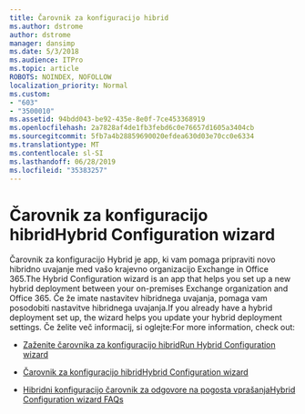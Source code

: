 ```yaml
---
title: Čarovnik za konfiguracijo hibrid
ms.author: dstrome
author: dstrome
manager: dansimp
ms.date: 5/3/2018
ms.audience: ITPro
ms.topic: article
ROBOTS: NOINDEX, NOFOLLOW
localization_priority: Normal
ms.custom:
- "603"
- "3500010"
ms.assetid: 94bdd043-be92-435e-8e0f-7ce453368919
ms.openlocfilehash: 2a7828af4de1fb3febd6c0e76657d1605a3404cb
ms.sourcegitcommit: 5fb7a4b28859690020efdea630d03e70cc0e6334
ms.translationtype: MT
ms.contentlocale: sl-SI
ms.lasthandoff: 06/28/2019
ms.locfileid: "35383257"
---
```

# <a name="hybrid-configuration-wizard"></a><span data-ttu-id="0f9a5-102">Čarovnik za konfiguracijo hibrid</span><span class="sxs-lookup"><span data-stu-id="0f9a5-102">Hybrid Configuration wizard</span></span>

<span data-ttu-id="0f9a5-103">Čarovnik za konfiguracijo Hybrid je app, ki vam pomaga pripraviti novo hibridno uvajanje med vašo krajevno organizacijo Exchange in Office 365.</span><span class="sxs-lookup"><span data-stu-id="0f9a5-103">The Hybrid Configuration wizard is an app that helps you set up a new hybrid deployment between your on-premises Exchange organization and Office 365.</span></span> <span data-ttu-id="0f9a5-104">Če že imate nastavitev hibridnega uvajanja, pomaga vam posodobiti nastavitve hibridnega uvajanja.</span><span class="sxs-lookup"><span data-stu-id="0f9a5-104">If you already have a hybrid deployment set up, the wizard helps you update your hybrid deployment settings.</span></span> <span data-ttu-id="0f9a5-105">Če želite več informacij, si oglejte:</span><span class="sxs-lookup"><span data-stu-id="0f9a5-105">For more information, check out:</span></span>
  
- [<span data-ttu-id="0f9a5-106">Zaženite čarovnika za konfiguracijo hibrid</span><span class="sxs-lookup"><span data-stu-id="0f9a5-106">Run Hybrid Configuration wizard</span></span>](https://technet.microsoft.com/library/mt595788%28v=exchg.150%29.aspx)

- [<span data-ttu-id="0f9a5-107">Čarovnik za konfiguracijo hibrid</span><span class="sxs-lookup"><span data-stu-id="0f9a5-107">Hybrid Configuration wizard</span></span>](https://technet.microsoft.com/library/hh529921%28v=exchg.150%29.aspx)

- [<span data-ttu-id="0f9a5-108">Hibridni konfiguracijo čarovnik za odgovore na pogosta vprašanja</span><span class="sxs-lookup"><span data-stu-id="0f9a5-108">Hybrid Configuration wizard FAQs</span></span>](https://technet.microsoft.com/library/mt488940%28v=exchg.150%29.aspx)
